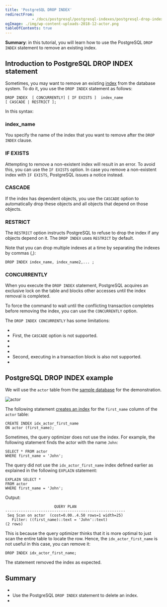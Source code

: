 ```yaml
---
title: 'PostgreSQL DROP INDEX'
redirectFrom: 
            - /docs/postgresql/postgresql-indexes/postgresql-drop-index/
ogImage: ./img/wp-content-uploads-2018-12-actor.png
tableOfContents: true
---
```



**Summary**: in this tutorial, you will learn how to use the PostgreSQL `DROP INDEX` statement to remove an existing index.





## Introduction to PostgreSQL DROP INDEX statement





Sometimes, you may want to remove an existing [index](https://www.postgresqltutorial.com/postgresql-indexes/) from the database system. To do it, you use the `DROP INDEX` statement as follows:





```
DROP INDEX  [ CONCURRENTLY] [ IF EXISTS ]  index_name
[ CASCADE | RESTRICT ];
```





In this syntax:





### index_name





You specify the name of the index that you want to remove after the `DROP INDEX` clause.





### IF EXISTS





Attempting to remove a non-existent index will result in an error. To avoid this, you can use the `IF EXISTS` option. In case you remove a non-existent index with `IF EXISTS`, PostgreSQL issues a notice instead.





### CASCADE





If the index has dependent objects, you use the `CASCADE` option to automatically drop these objects and all objects that depend on those objects.





### RESTRICT





The `RESTRICT` option instructs PostgreSQL to refuse to drop the index if any objects depend on it. The `DROP INDEX` uses `RESTRICT` by default.





Note that you can drop multiple indexes at a time by separating the indexes by commas (,):





```
DROP INDEX index_name, index_name2,... ;
```





### CONCURRENTLY





When you execute the `DROP INDEX` statement, PostgreSQL acquires an exclusive lock on the table and blocks other accesses until the index removal is completed.





To force the command to wait until the conflicting transaction completes before removing the index, you can use the `CONCURRENTLY` option.





The `DROP INDEX CONCURRENTLY` has some limitations:





- 
- First, the `CASCADE` option is not supported.
- 
-
- 
- Second, executing in a transaction block is also not supported.
- 





## PostgreSQL DROP INDEX example





We will use the `actor` table from the [sample database](https://www.postgresqltutorial.com/postgresql-getting-started/postgresql-sample-database/) for the demonstration.





![actor](./img/wp-content-uploads-2018-12-actor.png)





The following statement [creates an index](https://www.postgresqltutorial.com/postgresql-indexes/postgresql-create-index/) for the `first_name` column of the `actor` table:





```
CREATE INDEX idx_actor_first_name
ON actor (first_name);
```





Sometimes, the query optimizer does not use the index. For example, the following statement finds the actor with the name `John`:





```
SELECT * FROM actor
WHERE first_name = 'John';
```





The query did not use the `idx_actor_first_name` index defined earlier as explained in the following `EXPLAIN` statement:





```
EXPLAIN SELECT *
FROM actor
WHERE first_name = 'John';
```





Output:





```
                      QUERY PLAN
------------------------------------------------------
 Seq Scan on actor  (cost=0.00..4.50 rows=1 width=25)
   Filter: ((first_name)::text = 'John'::text)
(2 rows)
```





This is because the query optimizer thinks that it is more optimal to just scan the entire table to locate the row. Hence, the `idx_actor_first_name` is not useful in this case, you can remove it:





```
DROP INDEX idx_actor_first_name;
```





The statement removed the index as expected.





## Summary





- 
- Use the PostgreSQL `DROP INDEX` statement to delete an index.
- 



